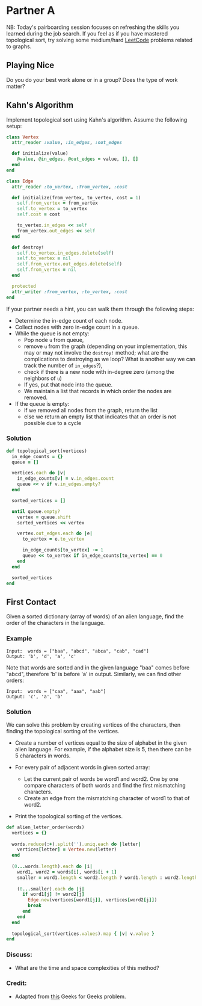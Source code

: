 # Partner A

NB: Today's pairboarding session focuses on refreshing the skills you learned during the job search. If you feel as if you have mastered topological sort, try solving some medium/hard [LeetCode](https://leetcode.com/problemset/all/?topicSlugs=graph) problems related to graphs.

## Playing Nice

Do you do your best work alone or in a group?  Does the type of work matter?

## Kahn's Algorithm

Implement topological sort using Kahn's algorithm. Assume the following setup:

```ruby
class Vertex
  attr_reader :value, :in_edges, :out_edges

  def initialize(value)
    @value, @in_edges, @out_edges = value, [], []
  end
end

class Edge
  attr_reader :to_vertex, :from_vertex, :cost

  def initialize(from_vertex, to_vertex, cost = 1)
    self.from_vertex = from_vertex
    self.to_vertex = to_vertex
    self.cost = cost

    to_vertex.in_edges << self
    from_vertex.out_edges << self
  end

  def destroy!
    self.to_vertex.in_edges.delete(self)
    self.to_vertex = nil
    self.from_vertex.out_edges.delete(self)
    self.from_vertex = nil
  end

  protected
  attr_writer :from_vertex, :to_vertex, :cost
end
```

If your partner needs a hint, you can walk them through the following steps:

* Determine the in-edge count of each node.
* Collect nodes with zero in-edge count in a queue.
* While the queue is not empty:
  - Pop node `u` from queue,
  - remove `u` from the graph (depending on your implementation, this may or may not involve the `destroy!` method; what are the complications to destroying as we loop? What is another way we can track the number of `in_edges`?),
  - check if there is a new node with in-degree zero (among the neighbors of `u`)
  - If yes, put that node into the queue.
  - We maintain a list that records in which order the nodes are removed.
* If the queue is empty:
  - if we removed all nodes from the graph, return the list
  - else we return an empty list that indicates that an order is not possible due to a cycle
  
### Solution

```ruby
def topological_sort(vertices)
  in_edge_counts = {}
  queue = []

  vertices.each do |v|
    in_edge_counts[v] = v.in_edges.count
    queue << v if v.in_edges.empty?
  end

  sorted_vertices = []

  until queue.empty?
    vertex = queue.shift
    sorted_vertices << vertex

    vertex.out_edges.each do |e|
      to_vertex = e.to_vertex

      in_edge_counts[to_vertex] -= 1
      queue << to_vertex if in_edge_counts[to_vertex] == 0
    end
  end

  sorted_vertices
end
```

## First Contact

Given a sorted dictionary (array of words) of an alien language, find the order of the characters in the language.

### Example
```
Input:  words = ["baa", "abcd", "abca", "cab", "cad"]
Output: 'b', 'd', 'a', 'c'
```
Note that words are sorted and in the given language "baa" comes before "abcd", therefore 'b' is before 'a' in output. Similarly, we can find other orders:
```
Input:  words = ["caa", "aaa", "aab"]
Output: 'c', 'a', 'b'
```

### Solution

We can solve this problem by creating vertices of the characters, then finding the topological sorting of the vertices.

* Create a number of vertices equal to the size of alphabet in the given alien language. For example, if the alphabet size is 5, then there can be 5 characters in words. 

* For every pair of adjacent words in given sorted array:
  * Let the current pair of words be word1 and word2. One by one compare characters of both words and find the first mismatching characters.
  * Create an edge from the mismatching character of word1 to that of word2.
* Print the topological sorting of the vertices.

```ruby
def alien_letter_order(words)
  vertices = {}
  
  words.reduce(:+).split('').uniq.each do |letter|
    vertices[letter] = Vertex.new(letter)
  end
  
  (0...words.length).each do |i|
    word1, word2 = words[i], words[i + 1]
    smaller = word1.length < word2.length ? word1.length : word2.length
    
    (0...smaller).each do |j|
      if word1[j] != word2[j]
        Edge.new(vertices[word1[j]], vertices[word2[j]])
        break
      end
    end
  end
  
  topological_sort(vertices.values).map { |v| v.value }
end
```

### Discuss:
* What are the time and space complexities of this method?

### Credit:
* Adapted from [this](https://www.geeksforgeeks.org/given-sorted-dictionary-find-precedence-characters/) Geeks for Geeks problem.
